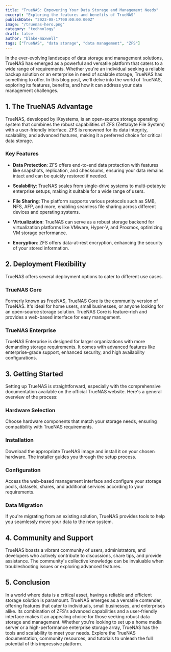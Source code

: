 ```yaml
---
title: "TrueNAS: Empowering Your Data Storage and Management Needs"
excerpt: "Exploring the features and benefits of TrueNAS"
publishDate: "2023-08-17T00:00:00.000Z"
image: "/truenas-hero.png"
category: "technology"
draft: false
author: "blake-maxwell"
tags: ["TrueNAS", "data storage", "data management", "ZFS"]
---
```


In the ever-evolving landscape of data storage and management solutions, TrueNAS has emerged as a powerful and versatile platform that caters to a wide range of requirements. Whether you're an individual seeking a reliable backup solution or an enterprise in need of scalable storage, TrueNAS has something to offer. In this blog post, we'll delve into the world of TrueNAS, exploring its features, benefits, and how it can address your data management challenges.

## 1. The TrueNAS Advantage

TrueNAS, developed by iXsystems, is an open-source storage operating system that combines the robust capabilities of ZFS (Zettabyte File System) with a user-friendly interface. ZFS is renowned for its data integrity, scalability, and advanced features, making it a preferred choice for critical data storage.

### Key Features

- **Data Protection**: ZFS offers end-to-end data protection with features like snapshots, replication, and checksums, ensuring your data remains intact and can be quickly restored if needed.

- **Scalability**: TrueNAS scales from single-drive systems to multi-petabyte enterprise setups, making it suitable for a wide range of users.

- **File Sharing**: The platform supports various protocols such as SMB, NFS, AFP, and more, enabling seamless file sharing across different devices and operating systems.

- **Virtualization**: TrueNAS can serve as a robust storage backend for virtualization platforms like VMware, Hyper-V, and Proxmox, optimizing VM storage performance.

- **Encryption**: ZFS offers data-at-rest encryption, enhancing the security of your stored information.

## 2. Deployment Flexibility

TrueNAS offers several deployment options to cater to different use cases.

### TrueNAS Core

Formerly known as FreeNAS, TrueNAS Core is the community version of TrueNAS. It's ideal for home users, small businesses, or anyone looking for an open-source storage solution. TrueNAS Core is feature-rich and provides a web-based interface for easy management.

### TrueNAS Enterprise

TrueNAS Enterprise is designed for larger organizations with more demanding storage requirements. It comes with advanced features like enterprise-grade support, enhanced security, and high availability configurations.

## 3. Getting Started

Setting up TrueNAS is straightforward, especially with the comprehensive documentation available on the official TrueNAS website. Here's a general overview of the process:

### Hardware Selection

Choose hardware components that match your storage needs, ensuring compatibility with TrueNAS requirements.

### Installation

Download the appropriate TrueNAS image and install it on your chosen hardware. The installer guides you through the setup process.

### Configuration

Access the web-based management interface and configure your storage pools, datasets, shares, and additional services according to your requirements.

### Data Migration

If you're migrating from an existing solution, TrueNAS provides tools to help you seamlessly move your data to the new system.

## 4. Community and Support

TrueNAS boasts a vibrant community of users, administrators, and developers who actively contribute to discussions, share tips, and provide assistance. The community's collective knowledge can be invaluable when troubleshooting issues or exploring advanced features.

## 5. Conclusion

In a world where data is a critical asset, having a reliable and efficient storage solution is paramount. TrueNAS emerges as a versatile contender, offering features that cater to individuals, small businesses, and enterprises alike. Its combination of ZFS's advanced capabilities and a user-friendly interface makes it an appealing choice for those seeking robust data storage and management. Whether you're looking to set up a home media server or a high-performance enterprise storage array, TrueNAS has the tools and scalability to meet your needs. Explore the TrueNAS documentation, community resources, and tutorials to unleash the full potential of this impressive platform.
